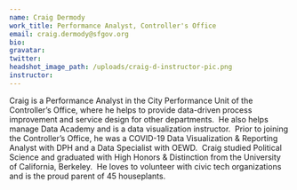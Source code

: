 ```yaml
---
name: Craig Dermody
work_title: Performance Analyst, Controller's Office
email: craig.dermody@sfgov.org
bio:
gravatar:
twitter:
headshot_image_path: /uploads/craig-d-instructor-pic.png
instructor:
---
```

Craig is a Performance Analyst in the City Performance Unit of the Controller’s Office, where he helps to provide data-driven process improvement and service design for other departments.&nbsp; He also helps manage Data Academy and is a data visualization instructor.&nbsp; Prior to joining the Controller’s Office, he was a COVID-19 Data Visualization & Reporting Analyst with DPH and a Data Specialist with OEWD.&nbsp; Craig studied Political Science and graduated with High Honors & Distinction from the University of California, Berkeley.&nbsp; He loves to volunteer with civic tech organizations and is the proud parent of 45 houseplants.
